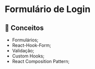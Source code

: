 # Formulário de Login

## :book: Conceitos

- Formulários;
- React-Hook-Form;
- Validação;
- Custom Hooks;
- React Composition Pattern;



